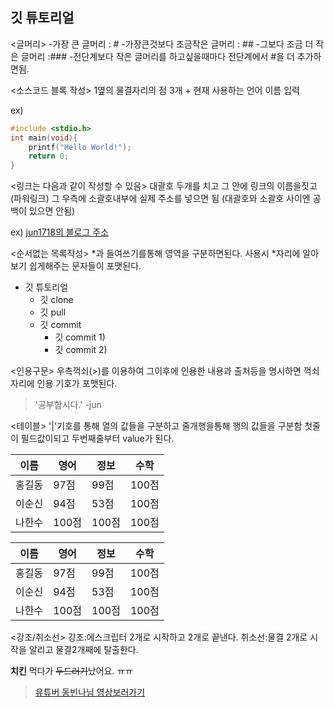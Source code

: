 ## 깃 튜토리얼



<글머리>
	-가장 큰 글머리 : #
	-가장큰것보다 조금작은 글머리 : ##
	-그보다 조금 더 작은 글머리 :###
	-전단계보다 작은 글머리를 하고싶을때마다 전단계에서 #을 더 추가하면됨.

<소스코드 블록 작성>
1옆의 물결자리의 점 3개 + 현재 사용하는 언어 이름 입력

ex)
```c
#include <stdio.h>
int main(void){
    printf("Hello World!");
    return 0;
}
```

<링크는 다음과 같이 작성할 수 있음>
대괄호 두개를 치고 그 안에 링크의 이름을짓고(파워링크) 그 우측에 소괄호내부에 실제 주소를 넣으면 됨
(대괄호와 소괄호 사이엔 공백이 있으면 안됨)

ex)
[jun1718의 블로그 주소](https://blog.naver.com/gbeovhsqhtka)

<순서없는 목록작성>
*과 들여쓰기를통해 영역을 구분하면된다.
사용시 *자리에 알아보기 쉽게해주는 문자들이 포맷된다.


* 깃 튜토리얼
  * 깃 clone
  * 깃 pull
  * 깃 commit 
    * 깃 commit 1)
    * 깃 commit 2)

<인용구문>
우측꺽쇠(>)를 이용하여 그이후에 인용한 내용과 출처등을 명시하면 꺽쇠자리에 인용 기호가 포맷된다.

> '공부합시다.' -jun

<테이블>
'|'기호를 통해 열의 값들을 구분하고 줄개행을통해 행의 값들을 구분함
첫줄이 필드값이되고 두번째줄부터 value가 된다.

이름|영어|정보|수학|
---|---|---|---|
홍길동|97점|99점|100점|
이순신|94점|53점|100점|
나한수|100점|100점|100점|

이름|영어|정보|수학
-|-|-|-
홍길동|97점|99점|100점
이순신|94점|53점|100점
나한수|100점|100점|100점

<강조/취소선>
강조:에스크립터 2개로 시작하고 2개로 끝낸다.
취소선:물결 2개로 시작을 알리고 물결2개째에 탈출한다.

**치킨** 먹다가 ~~두드러기~~났어요. ㅠㅠ


> [유튜버 동빈나님 영상보러가기](https://www.youtube.com/watch?v=MFJIOqxK6k8&list=PLRx0vPvlEmdD5FLIdwTM4mKBgyjv4no81&index=11)


